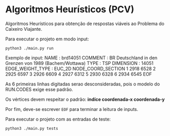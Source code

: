 # Algoritmos Heurísticos (PCV)

Algoritmos Heurísticos para obtenção de respostas viáveis ao Problema do Caixeiro Viajante.

Para executar o projeto em modo input:

`python3 ./main.py run`

Exemplo de input:
NAME : brd14051
COMMENT : BR Deutschland in den Grenzen von 1989 (Bachem/Wottawa)
TYPE : TSP
DIMENSION : 14051
EDGE_WEIGHT_TYPE : EUC_2D
NODE_COORD_SECTION
    1    2918    6528
    2    2925    6597
    3    2926    6609
    4    2927    6312
    5    2930    6328
    6    2934    6545
EOF



As 6 primeiras linhas digitadas serao desconsideradas, pois o modelo do RUN.CODES exige esse padrão.

Os vértices devem respeitar o padrão: 
**indíce coordenada-x coordenada-y**

Por fim, deve-se escrever `EOF` para terminar a leitura de inputs.

Para executar o projeto com as entradas de teste:

`python3 ./main.py tests`

